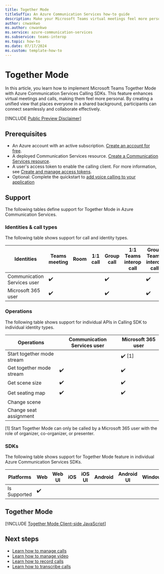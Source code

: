 ```yaml
---
title: Together Mode
titleSuffix: An Azure Communication Services how-to guide
description: Make your Microsoft Teams virtual meetings feel more personal with Teams together mode.
author: cnwankwo
ms.author: cnwankwo
ms.service: azure-communication-services
ms.subservice: teams-interop
ms.topic: how-to 
ms.date: 07/17/2024
ms.custom: template-how-to
---
```



# Together Mode
In this article, you learn how to implement Microsoft Teams Together Mode with Azure Communication Services Calling SDKs. This feature enhances virtual meetings and calls, making them feel more personal. By creating a unified view that places everyone in a shared background, participants can connect seamlessly and collaborate effectively.

[!INCLUDE [Public Preview Disclaimer](../../includes/public-preview-include-document.md)]

## Prerequisites

- An Azure account with an active subscription. [Create an account for free](https://azure.microsoft.com/free/?WT.mc_id=A261C142F). 
- A deployed Communication Services resource. [Create a Communication Services resource](../../quickstarts/create-communication-resource.md).
- A user's access token to enable the calling client. For more information, see [Create and manage access tokens](../../quickstarts/identity/access-tokens.md).
- Optional: Complete the quickstart to [add voice calling to your application](../../quickstarts/voice-video-calling/getting-started-with-calling.md)

## Support
The following tables define support for Together Mode in Azure Communication Services.

### Identities & call types
The following table shows support for call and identity types. 

|Identities                                         | Teams meeting | Room | 1:1 call | Group call | 1:1 Teams interop call | Group Teams interop call |
|--------------------------------------|---------------|------|----------|------------|------------------------|--------------------------|
|Communication Services user	| ✔️	          |      |          |     ✔️       |	                      |	 ✔️                        |
|Microsoft 365 user	                        | ✔️	          |      |          |       ✔️     |                        |        ✔️                  |

### Operations
The following table shows support for individual APIs in Calling SDK to individual identity types. 

|Operations                   | Communication Services user | Microsoft 365 user |
|-----------------------------|------------------------------|-------------------|
| Start together mode stream |  | ✔️ [1] |
| Get together mode stream | ✔️ | ✔️ |
| Get scene size |  ✔️ | ✔️ | 
| Get seating map |  ✔️ | ✔️ | 
| Change scene | | |
| Change seat assignment | | |

[1] Start Together Mode can only be called by a Microsoft 365 user with the role of organizer, co-organizer, or presenter.
 
### SDKs
The following table shows support for Together Mode feature in individual Azure Communication Services SDKs.

|  Platforms     | Web | Web UI | iOS | iOS UI | Android | Android UI | Windows |
|---------------|-----|--------|--------|--------|----------|--------|---------|
|Is Supported | ✔️  |        |        |        |          |        |         |

## Together Mode

[!INCLUDE [Together Mode Client-side JavaScript](./includes/together-mode/together-mode-web.md)]


## Next steps
- [Learn how to manage calls](./manage-calls.md)
- [Learn how to manage video](./manage-video.md)
- [Learn how to record calls](./record-calls.md)
- [Learn how to transcribe calls](./call-transcription.md)